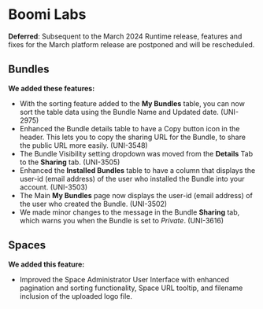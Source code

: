 # Boomi Labs 

<head>
  <meta name="guidename" content="Release Notes"/>
  <meta name="context" content="GUID-43bf47b1-beff-44c7-b033-ee3f450139a4"/>
</head>

**Deferred**: Subsequent to the March 2024 Runtime release, features and fixes for the March platform release are postponed and will be rescheduled.

## Bundles

**We added these features:**

- With the sorting feature added to the **My Bundles** table, you can now sort the table data using the Bundle Name and Updated date. (UNI-2975)
- Enhanced the Bundle details table to have a Copy button icon in the header. This lets you to copy the sharing URL for the Bundle, to share the public URL more easily. (UNI-3548)
- The Bundle Visibility setting dropdown was moved from the **Details** Tab to the **Sharing** tab. (UNI-3505)
- Enhanced the **Installed Bundles** table to have a column that displays the user-id (email address) of the user who installed the Bundle into your account. (UNI-3503)
- The Main **My Bundles** page now displays the user-id (email address) of the user who created the Bundle.  (UNI-3502)
- We made minor changes to the message in the Bundle **Sharing** tab, which warns you when the Bundle is set to *Private*. (UNI-3616)



## Spaces

**We added this feature:**

- Improved the Space Administrator User Interface with enhanced pagination and sorting functionality, Space URL tooltip, and filename inclusion of the uploaded logo file.